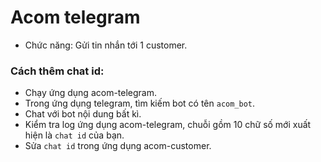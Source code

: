 # Acom telegram
- Chức năng: Gửi tin nhắn tới 1 customer.
### Cách thêm chat id:
- Chạy ứng dụng acom-telegram.
- Trong ứng dụng telegram, tìm kiếm bot có tên `acom_bot`.
- Chat với bot nội dung bất kì.
- Kiểm tra log ứng dụng acom-telegram, chuỗi gồm 10 chữ số mới xuất hiện là `chat id` của bạn.
- Sửa `chat id` trong ứng dụng acom-customer.